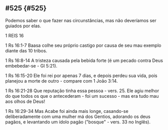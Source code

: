 ## #525 {#525}

Podemos saber o que fazer nas circunstâncias, mas não deveríamos ser guiados por elas.

1 REIS 16

1 Rs 16:1-7 Baasa colhe seu próprio castigo por causa de seu mau exemplo diante das 10 tribos.

1 Rs 16:8-14 A tristeza causada pela bebida forte (é um pecado contra Deus embebedar-se - Gl 5:21).

1 Rs 16:15-20 Ele foi rei por apenas 7 dias, e depois perdeu sua vida, pois planejou a morte de outro - compare com 1 João 3:14.

1 Rs 16:21-28 Que reputação tinha essa pessoa - vers. 25\. Ele agiu melhor do que todos os que o antecederam - foi um sucesso - mas era tudo mau aos olhos de Deus!

1 Rs 16:29-34 Mas Acabe foi ainda mais longe, casando-se deliberadamente com uma mulher má dos Gentios, adorando os deus pagãos, e levantando um ídolo pagão (&quot;bosque&quot; - vers. 33 no Inglês).